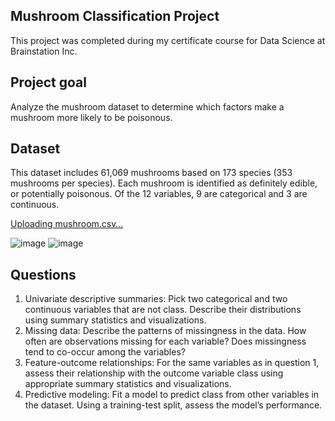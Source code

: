 ##  Mushroom Classification Project
This project was completed during my certificate course for Data Science at Brainstation Inc.

##  Project goal
Analyze the mushroom dataset to determine which factors make a mushroom more likely to be
poisonous.


## Dataset
This dataset includes 61,069 mushrooms based on 173 species (353 mushrooms per species).
Each mushroom is identified as definitely edible, or potentially poisonous. Of the 12 variables, 9
are categorical and 3 are continuous.

[Uploading mushroom.csv…]()

![image](https://github.com/anishk18/Python-Projects/assets/62049962/b6810f83-a1ac-4886-b2d8-dc8a0e738b75)
![image](https://github.com/anishk18/Python-Projects/assets/62049962/a54de0ab-1fa3-482e-a099-075a704b9498)


 ## Questions
1. Univariate descriptive summaries: Pick two categorical and two continuous variables
that are not class. Describe their distributions using summary statistics and
visualizations.
2. Missing data: Describe the patterns of missingness in the data. How often are
observations missing for each variable? Does missingness tend to co-occur among the
variables?
3. Feature-outcome relationships: For the same variables as in question 1, assess their
relationship with the outcome variable class using appropriate summary statistics and
visualizations.
4. Predictive modeling: Fit a model to predict class from other variables in the dataset.
Using a training-test split, assess the model’s performance.
